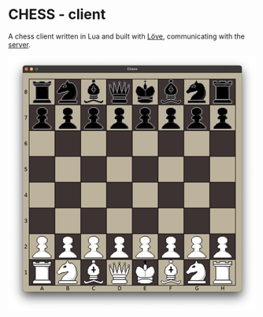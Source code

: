 # CHESS - client

A chess client written in Lua and built with [Löve](https://love2d.org/), communicating with the [server](https://github.com/Waissi/chess-server).

![screenshot](https://github.com/Waissi/chess-client/blob/b017206a9ba85df5c3166675e0bb646feaf07074/assets/screenshot.png)
